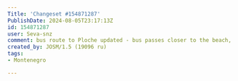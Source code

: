 ```yaml
---
Title: 'Changeset #154871287'
PublishDate: 2024-08-05T23:17:13Z
id: 154871287
user: Seva-snz
comment: bus route to Ploche updated - bus passes closer to the beach, bus stop also moved to actual place
created_by: JOSM/1.5 (19096 ru)
tags:
- Montenegro

---
```

